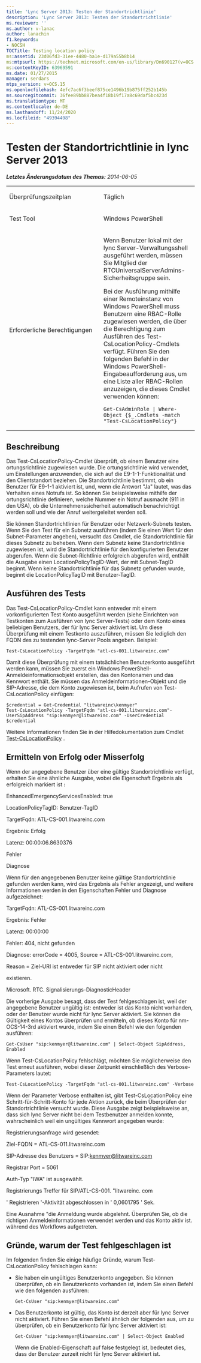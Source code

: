 ```yaml
---
title: 'Lync Server 2013: Testen der Standortrichtlinie'
description: 'Lync Server 2013: Testen der Standortrichtlinie'
ms.reviewer: ''
ms.author: v-lanac
author: lanachin
f1.keywords:
- NOCSH
TOCTitle: Testing location policy
ms:assetid: 23d06fd3-31ee-4480-ba1e-d179a55b8b14
ms:mtpsurl: https://technet.microsoft.com/en-us/library/Dn690127(v=OCS.15)
ms:contentKeyID: 63969591
ms.date: 01/27/2015
manager: serdars
mtps_version: v=OCS.15
ms.openlocfilehash: 4efc7ac6f3beef875ce1496b19b875ff252b145b
ms.sourcegitcommit: 36fee89bb887bea4f18b19f17a8c69daf5bc423d
ms.translationtype: MT
ms.contentlocale: de-DE
ms.lasthandoff: 11/24/2020
ms.locfileid: "49394498"
---
```

# <a name="testing-location-policy-in-lync-server-2013"></a>Testen der Standortrichtlinie in lync Server 2013

<div data-xmlns="http://www.w3.org/1999/xhtml">

<div class="topic" data-xmlns="http://www.w3.org/1999/xhtml" data-msxsl="urn:schemas-microsoft-com:xslt" data-cs="https://msdn.microsoft.com/">

<div data-asp="https://msdn2.microsoft.com/asp">



</div>

<div id="mainSection">

<div id="mainBody">

<span> </span>

_**Letztes Änderungsdatum des Themas:** 2014-06-05_


<table>
<colgroup>
<col style="width: 50%" />
<col style="width: 50%" />
</colgroup>
<tbody>
<tr class="odd">
<td><p>Überprüfungszeitplan</p></td>
<td><p>Täglich</p></td>
</tr>
<tr class="even">
<td><p>Test Tool</p></td>
<td><p>Windows PowerShell</p></td>
</tr>
<tr class="odd">
<td><p>Erforderliche Berechtigungen</p></td>
<td><p>Wenn Benutzer lokal mit der lync Server-Verwaltungsshell ausgeführt werden, müssen Sie Mitglied der RTCUniversalServerAdmins-Sicherheitsgruppe sein.</p>
<p>Bei der Ausführung mithilfe einer Remoteinstanz von Windows PowerShell muss Benutzern eine RBAC-Rolle zugewiesen werden, die über die Berechtigung zum Ausführen des Test-CsLocationPolicy-Cmdlets verfügt. Führen Sie den folgenden Befehl in der Windows PowerShell-Eingabeaufforderung aus, um eine Liste aller RBAC-Rollen anzuzeigen, die dieses Cmdlet verwenden können:</p>
<pre><code>Get-CsAdminRole | Where-Object {$_.Cmdlets -match &quot;Test-CsLocationPolicy&quot;}</code></pre></td>
</tr>
</tbody>
</table>


<div>

## <a name="description"></a>Beschreibung

Das Test-CsLocationPolicy-Cmdlet überprüft, ob einem Benutzer eine ortungsrichtlinie zugewiesen wurde. Die ortungsrichtlinie wird verwendet, um Einstellungen anzuwenden, die sich auf die E9-1-1-Funktionalität und den Clientstandort beziehen. Die Standortrichtlinie bestimmt, ob ein Benutzer für E9-1-1 aktiviert ist, und, wenn die Antwort "Ja" lautet, was das Verhalten eines Notrufs ist. So können Sie beispielsweise mithilfe der ortungsrichtlinie definieren, welche Nummer ein Notruf ausmacht (911 in den USA), ob die Unternehmenssicherheit automatisch benachrichtigt werden soll und wie der Anruf weitergeleitet werden soll.

Sie können Standortrichtlinien für Benutzer oder Netzwerk-Subnets testen. Wenn Sie den Test für ein Subnetz ausführen (indem Sie einen Wert für den Subnet-Parameter angeben), versucht das Cmdlet, die Standortrichtlinie für dieses Subnetz zu beheben. Wenn dem Subnetz keine Standortrichtlinie zugewiesen ist, wird die Standortrichtlinie für den konfigurierten Benutzer abgerufen. Wenn die Subnet-Richtlinie erfolgreich abgerufen wird, enthält die Ausgabe einen LocationPolicyTagID-Wert, der mit Subnet-TagID beginnt. Wenn keine Standortrichtlinie für das Subnetz gefunden wurde, beginnt die LocationPolicyTagID mit Benutzer-TagID.

</div>

<div>

## <a name="running-the-test"></a>Ausführen des Tests

Das Test-CsLocationPolicy-Cmdlet kann entweder mit einem vorkonfigurierten Test Konto ausgeführt werden (siehe Einrichten von Testkonten zum Ausführen von lync Server-Tests) oder dem Konto eines beliebigen Benutzers, der für lync Server aktiviert ist. Um diese Überprüfung mit einem Testkonto auszuführen, müssen Sie lediglich den FQDN des zu testenden lync-Server Pools angeben. Beispiel:

    Test-CsLocationPolicy -TargetFqdn "atl-cs-001.litwareinc.com"

Damit diese Überprüfung mit einem tatsächlichen Benutzerkonto ausgeführt werden kann, müssen Sie zuerst ein Windows PowerShell-Anmeldeinformationsobjekt erstellen, das den Kontonamen und das Kennwort enthält. Sie müssen das Anmeldeinformationen-Objekt und die SIP-Adresse, die dem Konto zugewiesen ist, beim Aufrufen von Test-CsLocationPolicy einfügen:

    $credential = Get-Credential "litwareinc\kenmyer"
    Test-CsLocationPolicy -TargetFqdn "atl-cs-001.litwareinc.com"-UserSipAddress "sip:kenmyer@litwareinc.com" -UserCredential $credential

Weitere Informationen finden Sie in der Hilfedokumentation zum Cmdlet [Test-CsLocationPolicy](https://docs.microsoft.com/powershell/module/skype/Test-CsLocationPolicy) .

</div>

<div>

## <a name="determining-success-or-failure"></a>Ermitteln von Erfolg oder Misserfolg

Wenn der angegebene Benutzer über eine gültige Standortrichtlinie verfügt, erhalten Sie eine ähnliche Ausgabe, wobei die Eigenschaft Ergebnis als erfolgreich markiert ist **:**

EnhancedEmergencyServicesEnabled: true

LocationPolicyTagID: Benutzer-TagID

TargetFqdn: ATL-CS-001.litwareinc.com

Ergebnis: Erfolg

Latenz: 00:00:06.8630376

Fehler

Diagnose

Wenn für den angegebenen Benutzer keine gültige Standortrichtlinie gefunden werden kann, wird das Ergebnis als Fehler angezeigt, und weitere Informationen werden in den Eigenschaften Fehler und Diagnose aufgezeichnet:

TargetFqdn: ATL-CS-001.litwareinc.com

Ergebnis: Fehler

Latenz: 00:00:00

Fehler: 404, nicht gefunden

Diagnose: errorCode = 4005, Source = ATL-CS-001.litwareinc.com,

Reason = Ziel-URI ist entweder für SIP nicht aktiviert oder nicht

existieren.

Microsoft. RTC. Signalisierungs-DiagnosticHeader

Die vorherige Ausgabe besagt, dass der Test fehlgeschlagen ist, weil der angegebene Benutzer ungültig ist: entweder ist das Konto nicht vorhanden, oder der Benutzer wurde nicht für lync Server aktiviert. Sie können die Gültigkeit eines Kontos überprüfen und ermitteln, ob dieses Konto für nm-OCS-14-3rd aktiviert wurde, indem Sie einen Befehl wie den folgenden ausführen:

    Get-CsUser "sip:kenmyer@litwareinc.com" | Select-Object SipAddress, Enabled

Wenn Test-CsLocationPolicy fehlschlägt, möchten Sie möglicherweise den Test erneut ausführen, wobei dieser Zeitpunkt einschließlich des Verbose-Parameters lautet:

    Test-CsLocationPolicy -TargetFqdn "atl-cs-001.litwareinc.com" -Verbose

Wenn der Parameter Verbose enthalten ist, gibt Test-CsLocationPolicy eine Schritt-für-Schritt-Konto für jede Aktion zurück, die beim Überprüfen der Standortrichtlinie versucht wurde. Diese Ausgabe zeigt beispielsweise an, dass sich lync Server nicht bei dem Testbenutzer anmelden konnte, wahrscheinlich weil ein ungültiges Kennwort angegeben wurde:

Registrierungsanfrage wird gesendet:

Ziel-FQDN = ATL-CS-011.litwareinc.com

SIP-Adresse des Benutzers = SIP:kenmyer@litwareinc.com

Registrar Port = 5061

Auth-Typ "IWA" ist ausgewählt.

Registrierungs Treffer für SIP/ATL-CS-001. "litwareinc. com

' Registrieren '-Aktivität abgeschlossen in ' 0,0601795 ' Sek.

Eine Ausnahme "die Anmeldung wurde abgelehnt. Überprüfen Sie, ob die richtigen Anmeldeinformationen verwendet werden und das Konto aktiv ist. während des Workflows aufgetreten.

</div>

<div>

## <a name="reasons-why-the-test-might-have-failed"></a>Gründe, warum der Test fehlgeschlagen ist

Im folgenden finden Sie einige häufige Gründe, warum Test-CsLocationPolicy fehlschlagen kann:

  - Sie haben ein ungültiges Benutzerkonto angegeben. Sie können überprüfen, ob ein Benutzerkonto vorhanden ist, indem Sie einen Befehl wie den folgenden ausführen:
    
        Get-CsUser "sip:kenmyer@litwareinc.com"

  - Das Benutzerkonto ist gültig, das Konto ist derzeit aber für lync Server nicht aktiviert. Führen Sie einen Befehl ähnlich der folgenden aus, um zu überprüfen, ob ein Benutzerkonto für lync Server aktiviert ist:
    
        Get-CsUser "sip:kenmyer@litwareinc.com" | Select-Object Enabled
    
    Wenn die Enabled-Eigenschaft auf false festgelegt ist, bedeutet dies, dass der Benutzer zurzeit nicht für lync Server aktiviert ist.

</div>

</div>

<span> </span>

</div>

</div>

</div>

